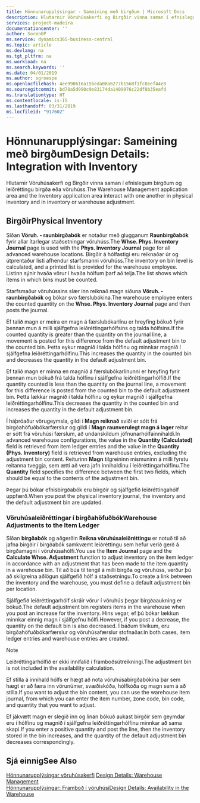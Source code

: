 ```yaml
---
title: Hönnunarupplýsingar - Sameining með birgðum | Microsoft Docs
description: Hlutarnir Vöruhúsakerfi og Birgðir vinna saman í efnislegum birgðum og leiðréttingu birgða eða vöruhúss.
services: project-madeira
documentationcenter: ''
author: SorenGP
ms.service: dynamics365-business-central
ms.topic: article
ms.devlang: na
ms.tgt_pltfrm: na
ms.workload: na
ms.search.keywords: ''
ms.date: 04/01/2019
ms.author: sgroespe
ms.openlocfilehash: 4ee990616a15beda08a6277b1568f1fc8eef44e8
ms.sourcegitcommit: bd78a5d990c9e83174da1409076c22df8b35eafd
ms.translationtype: HT
ms.contentlocale: is-IS
ms.lasthandoff: 03/31/2019
ms.locfileid: "917602"
---
```

# <a name="design-details-integration-with-inventory"></a><span data-ttu-id="5e047-103">Hönnunarupplýsingar: Sameining með birgðum</span><span class="sxs-lookup"><span data-stu-id="5e047-103">Design Details: Integration with Inventory</span></span>
<span data-ttu-id="5e047-104">Hlutarnir Vöruhúsakerfi og Birgðir vinna saman í efnislegum birgðum og leiðréttingu birgða eða vöruhúss.</span><span class="sxs-lookup"><span data-stu-id="5e047-104">The Warehouse Management application area and the Inventory application area interact with one another in physical inventory and in inventory or warehouse adjustment.</span></span>  
  
## <a name="physical-inventory"></a><span data-ttu-id="5e047-105">Birgðir</span><span class="sxs-lookup"><span data-stu-id="5e047-105">Physical Inventory</span></span>  
 <span data-ttu-id="5e047-106">Síðan **Vöruh. - raunbirgðabók** er notaður með glugganum **Raunbirgðabók** fyrir allar ítarlegar staðsetningar vöruhúss.</span><span class="sxs-lookup"><span data-stu-id="5e047-106">The **Whse. Phys. Inventory Journal** page is used with the **Phys. Inventory Journal** page for all advanced warehouse locations.</span></span> <span data-ttu-id="5e047-107">Birgðir á hólfastigi eru reiknaðar úr og útprentaður listi afhendur starfsmanni vöruhúss.</span><span class="sxs-lookup"><span data-stu-id="5e047-107">The inventory on bin level is calculated, and a printed list is provided for the warehouse employee.</span></span> <span data-ttu-id="5e047-108">Listinn sýnir hvaða vörur í hvaða hólfum þarf að telja.</span><span class="sxs-lookup"><span data-stu-id="5e047-108">The list shows which items in which bins must be counted.</span></span>  
  
 <span data-ttu-id="5e047-109">Starfsmaður vöruhússins slær inn reiknað magn síðuna **Vöruh. - raunbirgðabók** og bókar svo færslubókina.</span><span class="sxs-lookup"><span data-stu-id="5e047-109">The warehouse employee enters the counted quantity on the **Whse. Phys. Inventory Journal** page and then posts the journal.</span></span>  
  
 <span data-ttu-id="5e047-110">Ef talið magn er meira en magn á færslubókarlínu er hreyfing bókuð fyrir þennan mun á milli sjálfgefna leiðréttingarhólfsins og talda hólfsins.</span><span class="sxs-lookup"><span data-stu-id="5e047-110">If the counted quantity is greater than the quantity on the journal line, a movement is posted for this difference from the default adjustment bin to the counted bin.</span></span> <span data-ttu-id="5e047-111">Þetta eykur magnið í talda hólfinu og minnkar magnið í sjálfgefna leiðréttingarhólfinu.</span><span class="sxs-lookup"><span data-stu-id="5e047-111">This increases the quantity in the counted bin and decreases the quantity in the default adjustment bin.</span></span>  
  
 <span data-ttu-id="5e047-112">Ef talið magn er minna en magnið á færslubókarlínunni er hreyfing fyrir þennan mun bókuð frá talda hólfinu í sjálfgefna leiðréttingarhólfið.</span><span class="sxs-lookup"><span data-stu-id="5e047-112">If the quantity counted is less than the quantity on the journal line, a movement for this difference is posted from the counted bin to the default adjustment bin.</span></span> <span data-ttu-id="5e047-113">Þetta lækkar magnið í talda hólfinu og eykur magnið í sjálfgefna leiðréttingarhólfinu.</span><span class="sxs-lookup"><span data-stu-id="5e047-113">This decreases the quantity in the counted bin and increases the quantity in the default adjustment bin.</span></span>  
  
 <span data-ttu-id="5e047-114">Í háþróaður vörugeymsla, gildi í **Magn reiknað** sviði er sótt frá birgðahöfuðbókarfærslur og gildi í **Magn raunverulegt magn á lager** reitur er sótt frá vöruhúsi færslum, að undanskildum jöfnunarhólfainnihaldi.</span><span class="sxs-lookup"><span data-stu-id="5e047-114">In advanced warehouse configurations, the value in the **Quantity (Calculated)** field is retrieved from item ledger entries and the value in the **Quantity (Phys. Inventory)** field is retrieved from warehouse entries, excluding the adjustment bin content.</span></span> <span data-ttu-id="5e047-115">Reiturinn **Magn** tilgreininn mismuninn á milli fyrstu reitanna tveggja, sem ætti að vera jafn innihaldinu í leiðréttingarhólfinu.</span><span class="sxs-lookup"><span data-stu-id="5e047-115">The **Quantity** field specifies the difference between the first two fields, which should be equal to the contents of the adjustment bin.</span></span>  
  
 <span data-ttu-id="5e047-116">Þegar þú bókar efnisbirgðabók eru birgðir og sjálfgefið leiðréttingahólf uppfærð.</span><span class="sxs-lookup"><span data-stu-id="5e047-116">When you post the physical inventory journal, the inventory and the default adjustment bin are updated.</span></span>  
  
### <a name="warehouse-adjustments-to-the-item-ledger"></a><span data-ttu-id="5e047-117">Vöruhúsaleiðréttingar í birgðahöfuðbók</span><span class="sxs-lookup"><span data-stu-id="5e047-117">Warehouse Adjustments to the Item Ledger</span></span>  
 <span data-ttu-id="5e047-118">Síðan **birgðabók** og aðgerðin **Reikna vöruhúsaleiðréttingu** er notuð til að jafna birgðir í birgðabók samkvæmt leiðréttingu sem hefur verið gerð á birgðamagni í vöruhúsahólfi.</span><span class="sxs-lookup"><span data-stu-id="5e047-118">You use the **Item Journal** page and the **Calculate Whse. Adjustment** function to adjust inventory on the item ledger in accordance with an adjustment that has been made to the item quantity in a warehouse bin.</span></span> <span data-ttu-id="5e047-119">Til að búa til tengil á milli birgða og vöruhúss, verður þú að skilgreina aðlögun sjálfgefið hólf á staðsetningu.</span><span class="sxs-lookup"><span data-stu-id="5e047-119">To create a link between the inventory and the warehouse, you must define a default adjustment bin per location.</span></span>  
  
 <span data-ttu-id="5e047-120">Sjálfgefið leiðréttingarhólf skráir vörur í vöruhús þegar birgðaaukning er bókuð.</span><span class="sxs-lookup"><span data-stu-id="5e047-120">The default adjustment bin registers items in the warehouse when you post an increase for the inventory.</span></span> <span data-ttu-id="5e047-121">Hins vegar, ef þú bókar lækkun minnkar einnig magn í sjálfgefnu hólfi.</span><span class="sxs-lookup"><span data-stu-id="5e047-121">However, if you post a decrease, the quantity on the default bin is also decreased.</span></span> <span data-ttu-id="5e047-122">Í báðum tilvikum, eru birgðahöfuðbókarfærslur og vöruhúsafærslur stofnaðar.</span><span class="sxs-lookup"><span data-stu-id="5e047-122">In both cases, item ledger entries and warehouse entries are created.</span></span>  
  
> [!NOTE]  
>  <span data-ttu-id="5e047-123">Leiðréttingarhólfið er ekki innifalið í framboðsútreikningi.</span><span class="sxs-lookup"><span data-stu-id="5e047-123">The adjustment bin is not included in the availability calculation.</span></span>  
  
 <span data-ttu-id="5e047-124">Ef stilla á innihald hólfs er hægt að nota vöruhúsabirgðabókina þar sem hægt er að færa inn vörunúmer, svæðiskóða, hólfkóða og magn sem á að stilla.</span><span class="sxs-lookup"><span data-stu-id="5e047-124">If you want to adjust the bin content, you can use the warehouse item journal, from which you can enter the item number, zone code, bin code, and quantity that you want to adjust.</span></span>  
  
 <span data-ttu-id="5e047-125">Ef jákvætt magn er slegið inn og línan bókuð aukast birgðir sem geymdar eru í hólfinu og magnið í sjálfgefna leiðréttingarhólfinu minnkar að sama skapi.</span><span class="sxs-lookup"><span data-stu-id="5e047-125">If you enter a positive quantity and post the line, then the inventory stored in the bin increases, and the quantity of the default adjustment bin decreases correspondingly.</span></span>  
  
## <a name="see-also"></a><span data-ttu-id="5e047-126">Sjá einnig</span><span class="sxs-lookup"><span data-stu-id="5e047-126">See Also</span></span>  
 <span data-ttu-id="5e047-127">[Hönnunarupplýsingar vöruhúsakerfi](design-details-warehouse-management.md) </span><span class="sxs-lookup"><span data-stu-id="5e047-127">[Design Details: Warehouse Management](design-details-warehouse-management.md) </span></span>  
 [<span data-ttu-id="5e047-128">Hönnunarupplýsingar: Framboð í vöruhúsi</span><span class="sxs-lookup"><span data-stu-id="5e047-128">Design Details: Availability in the Warehouse</span></span>](design-details-availability-in-the-warehouse.md)